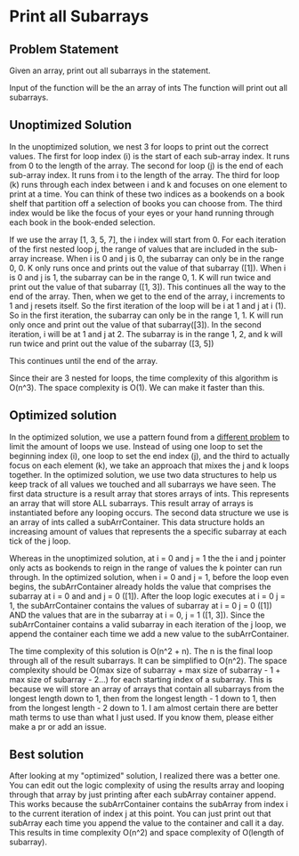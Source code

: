 # Print all Subarrays

## Problem Statement
Given an array, print out all subarrays in the statement.

Input of the function will be the an array of ints
The function will print out all subarrays.

## Unoptimized Solution
In the unoptimized solution, we nest 3 for loops to print out the correct values.
The first for loop index (i) is the start of each sub-array index.  It runs from 0 to the length of the array.
The second for loop (j) is the end of each sub-array index. It runs from i to the length of the array.
The third for loop (k) runs through each index between i and k and focuses on one element to print at a time.
You can think of these two indices as a bookends on a book shelf that partition off a selection of books you can choose from.
The third index would be like the focus of your eyes or your hand running through each book in the book-ended selection.

If we use the array [1, 3, 5, 7], the i index will start from 0. For each iteration of the first nested loop j, the range of values that are included in the sub-array increase.
When i is 0 and j is 0, the subarray can only be in the range 0, 0.  K only runs once and prints out the value of that subarray ([1]).
When i is 0 and j is 1, the subarray can be in the range 0, 1.  K will run twice and print out the value of that subarray ([1, 3]).
This continues all the way to the end of the array.
Then, when we get to the end of the array, i increments to 1 and j resets itself.
So the first iteration of the loop will be i at 1 and j at i (1).  So in the first iteration, the subarray can only be in the range 1, 1.  K will run only once and print out the value of that subarray([3]).
In the second iteration, i will be at 1 and j at 2.  The subarray is in the range 1, 2, and k will run twice and print out the value of the subarray ([3, 5])

This continues until the end of the array.

Since their are 3 nested for loops, the time complexity of this algorithm is O(n^3).  The space complexity is O(1). We can make it faster than this.

## Optimized solution
In the optimized solution, we use a pattern found from a [different problem](https://web.stanford.edu/class/cs9/sample_probs/SubarraySums.pdf) to limit the amount of loops we use.
Instead of using one loop to set the beginning index (i), one loop to set the end index (j), and the third to actually focus on each element (k), we take an approach that mixes the j and k loops together.
In the optimized solution, we use two data structures to help us keep track of all values we touched and all subarrays we have seen.  The first data structure is a result array that stores arrays of ints.  This represents an array that will store ALL subarrays. This result array of arrays is instantiated before any looping occurs.
The second data structure we use is an array of ints called a subArrContainer.  This data structure holds an increasing amount of values that represents the a specific subarray at each tick of the j loop.

Whereas in the unoptimized solution, at i = 0 and j = 1 the the i and j pointer only acts as bookends to reign in the range of values the k pointer can run through.  In the optimized solution, when i = 0 and j = 1, before the loop even begins, the subArrContainer already holds the value that comprises the subarray at i = 0 and and j = 0 ([1]).
After the loop logic executes at i = 0 j = 1, the subArrContainer contains the values of subarray at i = 0 j = 0 ([1]) AND the values that are in the subarray at i = 0, j = 1 ([1, 3]).
Since the subArrContainer contains a valid subarray in each iteration of the j loop, we append the container each time we add a new value to the subArrContainer.

The time complexity of this solution is O(n^2 + n). The n is the final loop through all of the result subarrays.  It can be simplified to O(n^2).
The space complexity should be O(max size of subarray + max size of subarray - 1 + max size of subarray - 2...) for each starting index of a subarray. This is because we will store an array of arrays that contain all subarrays from the longest length down to 1, then from the longest length - 1 down to 1, then from the longest length - 2 down to 1.
I am almost certain there are better math terms to use than what I just used.  If you know them, please either make a pr or add an issue.

## Best solution
After looking at my "optimized" solution, I realized there was a better one.  You can edit out the logic complexity of using the results array and looping through that array by just printing after each subArray container append.
This works because the subArrContainer contains the subArray from index i to the current iteration of index j at this point.  You can just print out that subArray each time you append the value to the container and call it a day.
This results in time complexity O(n^2) and space complexity of O(length of subarray).

